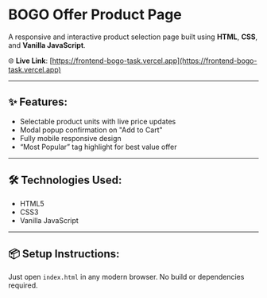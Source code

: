 # BOGO Offer Product Page

A responsive and interactive product selection page built using **HTML**, **CSS**, and **Vanilla JavaScript**.

🌐 **Live Link**: [https://frontend-bogo-task.vercel.app](https://frontend-bogo-task.vercel.app)

---

## ✨ Features:
- Selectable product units with live price updates  
- Modal popup confirmation on "Add to Cart"  
- Fully mobile responsive design  
- “Most Popular” tag highlight for best value offer  

---

## 🛠 Technologies Used:
- HTML5  
- CSS3  
- Vanilla JavaScript

---

## 📦 Setup Instructions:
Just open `index.html` in any modern browser. No build or dependencies required.

